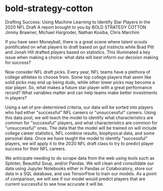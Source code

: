 # bold-strategy-cotton

Drafting Success: Using Machine Learning to Identify Star Players in the 2020 NFL Draft 
A report brought to you by BOLD STRATEGY COTTON
Jimmy Brawner, Michael Hargroder, Nathan Kosiba, Chris Marchini

If you have seen Moneyball, there is a great scene where talent scouts pontificated on what players to draft based on gut instincts while Brad Pitt and Jonah Hill drafted players based on statistics. This illuminated a key issue when making a choice: what data will best inform our decision making for success? 

Now consider NFL draft picks. Every year, NFL teams have a plethora of college athletes to choose from. Some top college players that seem like solid picks may end up being duds, while other lower picks may become a star player. So, what makes a future star player with a great performance record? What variables matter and can help teams make better investments in players? 

Using a set of pre-determined criteria, our data will be sorted into players who had either "successful" NFL careers or "unsuccessful" careers. Using this data pool, we will teach the model to identify what characteristics are common for "successful" players, and what characteristics are common for "unsuccessful" ones. The data that the model will be trained on will include college career statistics, NFL combine results, biophysical data, and some personal data. Once we have taught the model to identify "successful" players, we will apply it to the 2020 NFL draft class to try to predict player success for their NFL careers.

We anticipate needing to do scrape data from the web using tools such as Splinter, Beautiful Soup, and/or Pandas. We will clean and consolidate our data using Jupyter Notebooks either in Pandas or Colaboratory, store our data in a SQL database, and use TensorFlow to train our models. As a point of comparison, we will see if our model would predict players that are current successful to see how accurate it will be.
